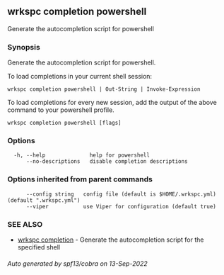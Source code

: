 ## wrkspc completion powershell

Generate the autocompletion script for powershell

### Synopsis

Generate the autocompletion script for powershell.

To load completions in your current shell session:

	wrkspc completion powershell | Out-String | Invoke-Expression

To load completions for every new session, add the output of the above command
to your powershell profile.


```
wrkspc completion powershell [flags]
```

### Options

```
  -h, --help              help for powershell
      --no-descriptions   disable completion descriptions
```

### Options inherited from parent commands

```
      --config string   config file (default is $HOME/.wrkspc.yml) (default ".wrkspc.yml")
      --viper           use Viper for configuration (default true)
```

### SEE ALSO

* [wrkspc completion](wrkspc_completion.md)	 - Generate the autocompletion script for the specified shell

###### Auto generated by spf13/cobra on 13-Sep-2022
